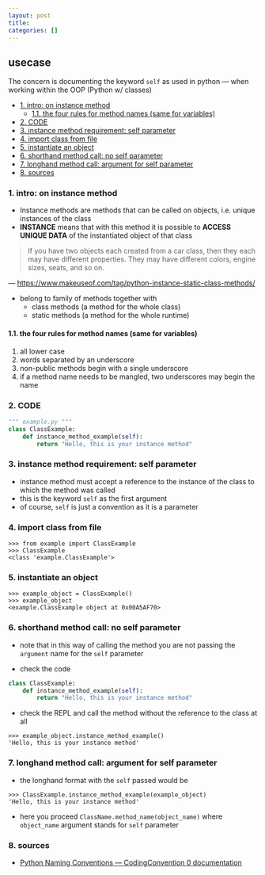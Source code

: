 ```yaml
---
layout: post
title:
categories: []
---
```

## usecase
The concern is documenting the keyword `self` as used in python — when working within the OOP (Python w/ classes)

<!-- TOC -->

- [1. intro: on instance method](#1-intro-on-instance-method)
    - [1.1. the four rules for method names (same for variables)](#11-the-four-rules-for-method-names-same-for-variables)
- [2. CODE](#2-code)
- [3. instance method requirement: self parameter](#3-instance-method-requirement-self-parameter)
- [4. import class from file](#4-import-class-from-file)
- [5. instantiate an object](#5-instantiate-an-object)
- [6. shorthand method call: no self parameter](#6-shorthand-method-call-no-self-parameter)
- [7. longhand method call: argument for self parameter](#7-longhand-method-call-argument-for-self-parameter)
- [8. sources](#8-sources)

<!-- /TOC -->

### 1. intro: on instance method 
* Instance methods are methods that can be called on objects, i.e. unique instances of the class
* **INSTANCE** means that with this method it is possible to **ACCESS UNIQUE DATA** of the instantiated object of that class

> If you have two objects each created from a car class, then they each may have different properties. 
> They may have different colors, engine sizes, seats, and so on.

— <https://www.makeuseof.com/tag/python-instance-static-class-methods/>

* belong to family of methods together with 
    * class methods (a method for the whole class)
    * static methods (a method for the whole runtime)

#### 1.1. the four rules for method names (same for variables)
1. all lower case
2. words separated by an underscore
3. non-public methods begin with a single underscore
4. if a method name needs to be mangled, two underscores may begin the name

### 2. CODE

```python
""" example.py """
class ClassExample:
    def instance_method_example(self):
        return "Hello, this is your instance method"
```

### 3. instance method requirement: self parameter
* instance method must accept a reference to the instance of the class to which the method was called
* this is the keyword `self` as the first argument
* of course, `self` is just a convention as it is a parameter

### 4. import class from file

```
>>> from example import ClassExample
>>> ClassExample
<class 'example.ClassExample'>
```

### 5. instantiate an object

```
>>> example_object = ClassExample()
>>> example_object
<example.ClassExample object at 0x00A5AF70>
```

### 6. shorthand method call: no self parameter
* note that in this way of calling the method you are not passing the `argument` name for the `self` parameter

* check the code

```python
class ClassExample:
    def instance_method_example(self):
        return "Hello, this is your instance method"
```

* check the REPL and call the method without the reference to the class at all

```
>>> example_object.instance_method_example()
'Hello, this is your instance method'
```

### 7. longhand method call: argument for self parameter

* the longhand format with the `self` passed would be

```
>>> ClassExample.instance_method_example(example_object)
'Hello, this is your instance method'
```

* here you proceed `ClassName.method_name(object_name)` where `object_name` argument stands for `self` parameter

### 8. sources
* [Python Naming Conventions — CodingConvention 0 documentation](https://visualgit.readthedocs.io/en/latest/pages/naming_convention.html#methods)
